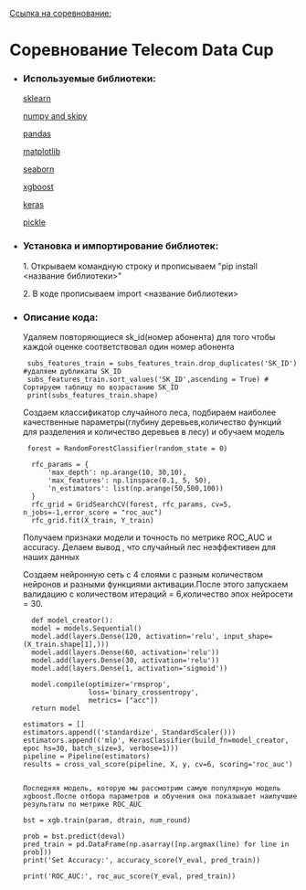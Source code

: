 <a href = "https://mlbootcamp.ru/round/15/tasks/#19"> Ссылка на соревнование:</a>

<h1>Соревнование Telecom Data Cup</h1>

* <h3> Используемые библиотеки:</h3>
    <a href = "https://scikit-learn.org/0.16/index.html">sklearn  </a>
    <p><a href = "https://docs.scipy.org/doc/numpy/user/index.html">numpy and skipy  </a>
    <p><a href = "http://pandas.pydata.org/pandas-docs/stable/">pandas  </a>
    <p><a href = "https://matplotlib.org/contents.html">matplotlib  </a>
    <p><a href = "http://seaborn.pydata.org/">seaborn  </a>
    <p><a href = "https://xgboost.readthedocs.io/en/latest/">xgboost  </a>
    <p><a href = "https://docs.azuredatabricks.net/applications/deep-learning/keras.html">keras  </a>
    <p><a href = "https://docs.python.org/2/library/pickle.html">pickle  </a>
    
    
    
* <h3> Установка и импортирование библиотек:</h3>
       1. Открываем командную строку и прописываем "pip install <название библиотеки>"
       <p>2. В коде прописываем import <название библиотеки>
  
* <h3> Описание кода:</h3>
       Удаляем повторяющиеся sk_id(номер абонента) для того чтобы каждой оценке соответствовал один номер абонента
       
       subs_features_train = subs_features_train.drop_duplicates('SK_ID') #удаляем дубликаты SK_ID
       subs_features_train.sort_values('SK_ID',ascending = True) # Сортируем таблицу по возрастанию SK_ID
       print(subs_features_train.shape)
  
   Создаем классификатор случайного леса, подбираем наиболее качественные параметры(глубину деревьев,количество функций для разделения и количество деревьев в лесу) и обучаем модель
       
       forest = RandomForestClassifier(random_state = 0)

        rfc_params = {
            'max_depth': np.arange(10, 30,10),
            'max_features': np.linspace(0.1, 5, 50),
            'n_estimators': list(np.arange(50,500,100))
        }
        rfc_grid = GridSearchCV(forest, rfc_params, cv=5, n_jobs=-1,error_score = "roc_auc")
        rfc_grid.fit(X_train, Y_train)
        
    Получаем признаки модели и точность по метрике ROC_AUC и accuracy. Делаем вывод , что случайный лес неэффективен для наших данных
    
    
    Создаем нейронную сеть с 4 слоями с разным количеством нейронов и разными функциями активации.После этого запускаем валидацию с количеством итераций = 6,количество эпох нейросети = 30. 
    
        def model_creator():
        model = models.Sequential()
        model.add(layers.Dense(120, activation='relu', input_shape=(X_train.shape[1],)))
        model.add(layers.Dense(60, activation='relu'))
        model.add(layers.Dense(30, activation='relu'))
        model.add(layers.Dense(1, activation='sigmoid'))

        model.compile(optimizer='rmsprop',
                      loss='binary_crossentropy',
                      metrics= ["acc"])
        return model

      estimators = []
      estimators.append(('standardize', StandardScaler()))
      estimators.append(('mlp', KerasClassifier(build_fn=model_creator, epoc hs=30, batch_size=3, verbose=1)))
      pipeline = Pipeline(estimators)
      results = cross_val_score(pipeline, X, y, cv=6, scoring='roc_auc')
      
      
      Последняя модель, которую мы рассмотрим самую популярную модель xgboost.После отбора параметров и обучения она показывает наилучшие результаты по метрике ROC_AUC
      
      bst = xgb.train(param, dtrain, num_round)

      prob = bst.predict(deval)
      pred_train = pd.DataFrame(np.asarray([np.argmax(line) for line in prob]))
      print('Set Accuracy:', accuracy_score(Y_eval, pred_train))

      print('ROC_AUC:', roc_auc_score(Y_eval, pred_train))
